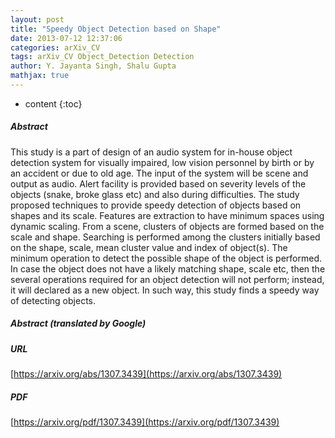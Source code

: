 ```yaml
---
layout: post
title: "Speedy Object Detection based on Shape"
date: 2013-07-12 12:37:06
categories: arXiv_CV
tags: arXiv_CV Object_Detection Detection
author: Y. Jayanta Singh, Shalu Gupta
mathjax: true
---
```


* content
{:toc}

##### Abstract
This study is a part of design of an audio system for in-house object detection system for visually impaired, low vision personnel by birth or by an accident or due to old age. The input of the system will be scene and output as audio. Alert facility is provided based on severity levels of the objects (snake, broke glass etc) and also during difficulties. The study proposed techniques to provide speedy detection of objects based on shapes and its scale. Features are extraction to have minimum spaces using dynamic scaling. From a scene, clusters of objects are formed based on the scale and shape. Searching is performed among the clusters initially based on the shape, scale, mean cluster value and index of object(s). The minimum operation to detect the possible shape of the object is performed. In case the object does not have a likely matching shape, scale etc, then the several operations required for an object detection will not perform; instead, it will declared as a new object. In such way, this study finds a speedy way of detecting objects.

##### Abstract (translated by Google)


##### URL
[https://arxiv.org/abs/1307.3439](https://arxiv.org/abs/1307.3439)

##### PDF
[https://arxiv.org/pdf/1307.3439](https://arxiv.org/pdf/1307.3439)

